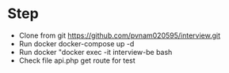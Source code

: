 # Step
 - Clone from git https://github.com/pvnam020595/interview.git
 - Run docker docker-compose up -d
 - Run docker "docker exec -it interview-be bash
 - Check file api.php get route for test
